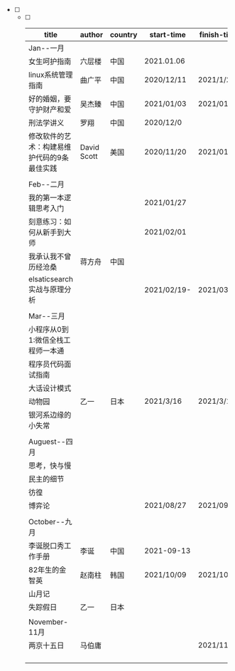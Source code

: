 - [ ] - [ ] | title                                       | author      | country | start-time  | finish-time |
    | ------------------------------------------- | ----------- | ------- | ----------- | ----------- |
    | Jan--一月                                   |             |         |             |             |
    | 女生呵护指南                                | 六层楼      | 中国    | 2021.01.06  |             |
    | linux系统管理指南                           | 曲广平      | 中国    | 2020/12/11  | 2021/1/20   |
    | 好的婚姻，要守护财产和爱                    | 吴杰臻      | 中国    | 2021/01/03  | 2021/01/24  |
    | 刑法学讲义                                  | 罗翔        | 中国    | 2020/12/0   |             |
    | 修改软件的艺术：构建易维护代码的9条最佳实践 | David Scott | 美国    | 2020/11/20  | 2021/01/28  |
    |                                             |             |         |             |             |
    | Feb--二月                                   |             |         |             |             |
    | 我的第一本逻辑思考入门                      |             |         | 2021/01/27  |             |
    | 刻意练习：如何从新手到大师                  |             |         | 2021/02/01  |             |
    | 我承认我不曾历经沧桑                        | 蒋方舟      | 中国    |             |             |
    | elsaticsearch实战与原理分析                 |             |         | 2021/02/19- | 2021/03/21  |
    |                                             |             |         |             |             |
    | Mar--三月                                   |             |         |             |             |
    | 小程序从0到1:微信全栈工程师一本通           |             |         |             |             |
    | 程序员代码面试指南                          |             |         |             |             |
    | 大话设计模式                                |             |         |             |             |
    | 动物园                                      | 乙一        | 日本    | 2021/3/16   | 2021/3/16   |
    | 银河系边缘的小失常                          |             |         |             |             |
    |                                             |             |         |             |             |
    | Auguest--四月                               |             |         |             |             |
    | 思考，快与慢                                |             |         |             |             |
    | 民主的细节                                  |             |         |             |             |
    | 彷徨                                        |             |         |             |             |
    | 博弈论                                      |             |         | 2021/08/27  | 2021/09/30  |
    |                                             |             |         |             |             |
    | October--九月                               |             |         |             |             |
    | 李诞脱口秀工作手册                          | 李诞        | 中国    | 2021-09-13  |             |
    | 82年生的金智英                              | 赵南柱      | 韩国    | 2021/10/09  | 2021/10/11  |
    | 山月记                                      |             |         |             |             |
    | 失踪假日                                    | 乙一        | 日本    |             |             |
    |                                             |             |         |             |             |
    | November-11月                               |             |         |             |             |
    | 两京十五日                                  | 马伯庸      |         |             | 2021/11/28  |
    |                                             |             |         |             |             |
    |                                             |             |         |             |             |
    |                                             |             |         |             |             |
    |                                             |             |         |             |             |
    
    




